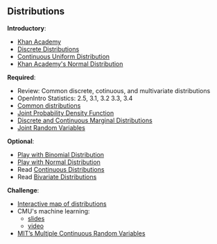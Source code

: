 Distributions
----

__Introductory__:

- [Khan Academy](https://www.youtube.com/watch?v=mrCxwEZ_22o)
- [Discrete Distributions](https://onlinecourses.science.psu.edu/stat414/node/48)
- [Continuous Uniform Distribution](https://www.youtube.com/watch?v=-qt8CPIadWQ)
- [Khan Academy's Normal Distribution](https://www.khanacademy.org/math/statistics-probability/modeling-distributions-of-data/normal-distributions-library/v/introduction-to-the-normal-distribution)

__Required__:

- Review: Common discrete, cotinuous, and multivariate distributions
- OpenIntro Statistics: 2.5, 3.1, 3.2 3.3, 3.4
- [Common distributions](https://blog.cloudera.com/blog/2015/12/common-probability-distributions-the-data-scientists-crib-sheet/)
- [Joint Probability Density Function](https://www.youtube.com/watch?v=jmh-ZbVA1rA)
- [Discrete and Continuous Marginal Distributions](https://www.youtube.com/watch?v=9LW8lIbcMvY)
- [Joint Random Variables](https://www.youtube.com/watch?v=GNcKDm--epc)

__Optional__:

- [Play with Binomial Distribution](https://istats.shinyapps.io/BinomialDist/)
- [Play with Normal Distribution](https://istats.shinyapps.io/NormalDist/)
- Read [Continuous Distributions](https://onlinecourses.science.psu.edu/stat414/node/86)
- Read [Bivariate Distributions](https://onlinecourses.science.psu.edu/stat414/node/92)

__Challenge__:

- [Interactive map of distributions](http://www.math.wm.edu/~leemis/chart/UDR/UDR.html)
- CMU's machine learning:
    - [slides](http://www.cs.cmu.edu/~mgormley/courses/10701-f16/slides/lecture1-annotated.pdf)
    - [video](https://www.youtube.com/watch?v=EZCR_U1M5xk)
- [MIT’s Multiple Continuous Random Variables](https://ocw.mit.edu/courses/electrical-engineering-and-computer-science/6-041-probabilistic-systems-analysis-and-applied-probability-fall-2010/video-lectures/lecture-9-multiple-continuous-random-variables/)